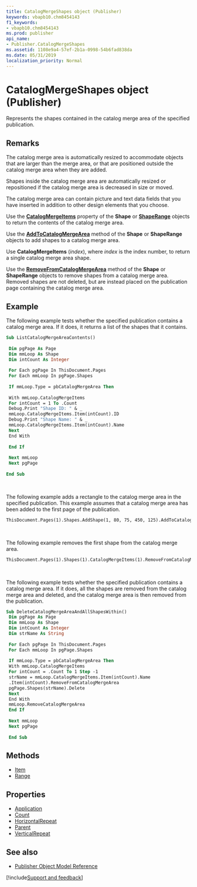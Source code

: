 ```yaml
---
title: CatalogMergeShapes object (Publisher)
keywords: vbapb10.chm8454143
f1_keywords:
- vbapb10.chm8454143
ms.prod: publisher
api_name:
- Publisher.CatalogMergeShapes
ms.assetid: 1108e9a4-57ef-2b1a-0998-54b6fad838da
ms.date: 05/31/2019
localization_priority: Normal
---
```



# CatalogMergeShapes object (Publisher)

Represents the shapes contained in the catalog merge area of the specified publication.
 
## Remarks

The catalog merge area is automatically resized to accommodate objects that are larger than the merge area, or that are positioned outside the catalog merge area when they are added.
 
Shapes inside the catalog merge area are automatically resized or repositioned if the catalog merge area is decreased in size or moved.

The catalog merge area can contain picture and text data fields that you have inserted in addition to other design elements that you choose. 

Use the **[CatalogMergeItems](Publisher.Shape.CatalogMergeItems.md)** property of the **Shape** or **[ShapeRange](Publisher.ShapeRange.md)** objects to return the contents of the catalog merge area. 

Use the **[AddToCatalogMergeArea](Publisher.Shape.AddToCatalogMergeArea.md)** method of the **Shape** or **ShapeRange** objects to add shapes to a catalog merge area. 

Use **CatalogMergeItems** (_index_), where _index_ is the index number, to return a single catalog merge area shape. 

Use the **[RemoveFromCatalogMergeArea](Publisher.Shape.RemoveFromCatalogMergeArea.md)** method of the **Shape** or **ShapeRange** objects to remove shapes from a catalog merge area. Removed shapes are not deleted, but are instead placed on the publication page containing the catalog merge area. 

## Example

The following example tests whether the specified publication contains a catalog merge area. If it does, it returns a list of the shapes that it contains.
 
```vb
Sub ListCatalogMergeAreaContents() 
 
 Dim pgPage As Page 
 Dim mmLoop As Shape 
 Dim intCount As Integer 
 
 For Each pgPage In ThisDocument.Pages 
 For Each mmLoop In pgPage.Shapes 
 
 If mmLoop.Type = pbCatalogMergeArea Then 
 
 With mmLoop.CatalogMergeItems 
 For intCount = 1 To .Count 
 Debug.Print "Shape ID: " & _ 
 mmLoop.CatalogMergeItems.Item(intCount).ID 
 Debug.Print "Shape Name: " & _ 
 mmLoop.CatalogMergeItems.Item(intCount).Name 
 Next 
 End With 
 
 End If 
 
 Next mmLoop 
 Next pgPage 
 
End Sub 

```

<br/>

The following example adds a rectangle to the catalog merge area in the specified publication. This example assumes that a catalog merge area has been added to the first page of the publication.
 
```vb
ThisDocument.Pages(1).Shapes.AddShape(1, 80, 75, 450, 125).AddToCatalogMergeArea
```

<br/>

The following example removes the first shape from the catalog merge area.

```vb
ThisDocument.Pages(1).Shapes(1).CatalogMergeItems(1).RemoveFromCatalogMergeArea
```

<br/>

The following example tests whether the specified publication contains a catalog merge area. If it does, all the shapes are removed from the catalog merge area and deleted, and the catalog merge area is then removed from the publication.

```vb
Sub DeleteCatalogMergeAreaAndAllShapesWithin() 
 Dim pgPage As Page 
 Dim mmLoop As Shape 
 Dim intCount As Integer 
 Dim strName As String 
 
 For Each pgPage In ThisDocument.Pages 
 For Each mmLoop In pgPage.Shapes 
 
 If mmLoop.Type = pbCatalogMergeArea Then 
 With mmLoop.CatalogMergeItems 
 For intCount = .Count To 1 Step -1 
 strName = mmLoop.CatalogMergeItems.Item(intCount).Name 
 .Item(intCount).RemoveFromCatalogMergeArea 
 pgPage.Shapes(strName).Delete 
 Next 
 End With 
 mmLoop.RemoveCatalogMergeArea 
 End If 
 
 Next mmLoop 
 Next pgPage 
 
 End Sub 

```


## Methods

- [Item](Publisher.CatalogMergeShapes.Item.md)
- [Range](Publisher.CatalogMergeShapes.Range.md)

## Properties

- [Application](Publisher.CatalogMergeShapes.Application.md)
- [Count](Publisher.CatalogMergeShapes.Count.md)
- [HorizontalRepeat](Publisher.CatalogMergeShapes.HorizontalRepeat.md)
- [Parent](Publisher.CatalogMergeShapes.Parent.md)
- [VerticalRepeat](Publisher.CatalogMergeShapes.VerticalRepeat.md)

## See also

- [Publisher Object Model Reference](overview/publisher/object-model.md)



[!include[Support and feedback](~/includes/feedback-boilerplate.md)]